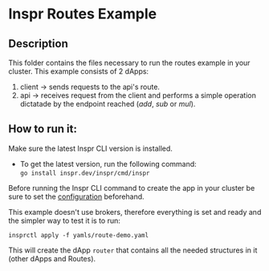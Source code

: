 # Inspr Routes Example

## Description

This folder contains the files necessary to run the routes example in your cluster. This example consists of 2 dApps:

1. client -> sends requests to the api's route.
2. api -> receives request from the client and performs a simple operation dictatade by the endpoint reached (*add*, *sub* or *mul*).

## How to run it:

Make sure the latest Inspr CLI version is installed.

- To get the latest version, run the following command:  
  `go install inspr.dev/inspr/cmd/inspr`

Before running the Inspr CLI command to create the app in your cluster be sure to set the [configuration](../../docs/readme.md) beforehand.  


This example doesn't use brokers, therefore everything is set and ready and the simpler way to test it is to run:
```
insprctl apply -f yamls/route-demo.yaml
```
This will create the dApp `router` that contains all the needed structures in it (other dApps and Routes).

